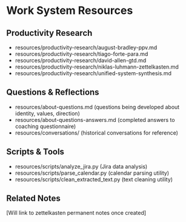 # Work System Resources

## Productivity Research
- resources/productivity-research/august-bradley-ppv.md
- resources/productivity-research/tiago-forte-para.md
- resources/productivity-research/david-allen-gtd.md
- resources/productivity-research/niklas-luhmann-zettelkasten.md
- resources/productivity-research/unified-system-synthesis.md

## Questions & Reflections
- resources/about-questions.md (questions being developed about identity, values, direction)
- resources/about-questions-answers.md (completed answers to coaching questionnaire)
- resources/conversations/ (historical conversations for reference)

## Scripts & Tools
- resources/scripts/analyze_jira.py (Jira data analysis)
- resources/scripts/parse_calendar.py (calendar parsing utility)
- resources/scripts/clean_extracted_text.py (text cleaning utility)

## Related Notes
[Will link to zettelkasten permanent notes once created]
